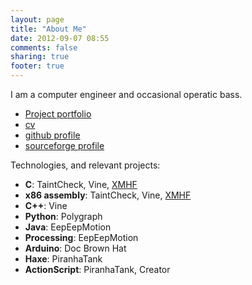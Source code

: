 ```yaml
---
layout: page
title: "About Me"
date: 2012-09-07 08:55
comments: false
sharing: true
footer: true
---
```


I am a computer engineer and occasional operatic bass.

 * [Project portfolio](projects)
 * [cv](about/jnewsome-cv.pdf)
 * [github profile](http://github.com/sporksmith)
 * [sourceforge profile](http://sourceforge.net/users/jnewsome)
 
Technologies, and relevant projects:

 * **C**: TaintCheck, Vine, [XMHF](http://www.xmhf.org)
 * **x86 assembly**: TaintCheck, Vine, [XMHF](http://www.xmhf.org)
 * **C++**: Vine
 * **Python**: Polygraph
 * **Java**: EepEepMotion
 * **Processing**: EepEepMotion
 * **Arduino**: Doc Brown Hat
 * **Haxe**: PiranhaTank
 * **ActionScript**: PiranhaTank, Creator

